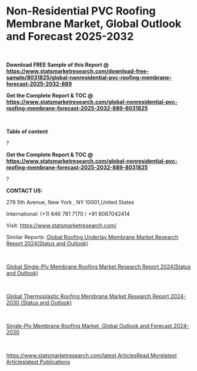 <h1>Non-Residential PVC Roofing Membrane Market, Global Outlook and Forecast 2025-2032</h1><br/><p><strong>Download FREE Sample of this Report @ <a href="https://www.statsmarketresearch.com/download-free-sample/8031825/global-nonresidential-pvc-roofing-membrane-forecast-2025-2032-889">https://www.statsmarketresearch.com/download-free-sample/8031825/global-nonresidential-pvc-roofing-membrane-forecast-2025-2032-889</a></strong></p>
 
 
 
 <div><b>Get the Complete Report & TOC @ <a href="https://www.statsmarketresearch.com/global-nonresidential-pvc-roofing-membrane-forecast-2025-2032-889-8031825">https://www.statsmarketresearch.com/global-nonresidential-pvc-roofing-membrane-forecast-2025-2032-889-8031825</a></b></div>
 
 
 
 <p><br />
 
 <b>Table of content</b></p>
 
 
 
 <p>? </p>
 
 
 
 <div><b>Get the Complete Report & TOC @ <a href="https://www.statsmarketresearch.com/global-nonresidential-pvc-roofing-membrane-forecast-2025-2032-889-8031825">https://www.statsmarketresearch.com/global-nonresidential-pvc-roofing-membrane-forecast-2025-2032-889-8031825</a></b></div>
 
 
 
 <p>? </p>
 
 
 
 <p><b>CONTACT US:</b><br />
 
 276 5th Avenue, New York , NY 10001,United States<br />
 
 International: (+1) 646 781 7170 / +91 8087042414<br />
 
 Visit: <a href="https://www.statsmarketresearch.com/">https://www.statsmarketresearch.com/</a><br />
 
 Similar Reports: <a href="https://www.statsmarketresearch.com/global-nonresidential-pvc-roofing-membrane-forecast-2025-2032-889-8031825">Global Roofing Underlay Membrane Market Research Report 2024(Status and Outlook)</a><br />
 
 <br />
 
 <a href="https://www.statsmarketresearch.com/global-nonresidential-pvc-roofing-membrane-forecast-2025-2032-889-8031825">Global Single-Ply Membrane Roofing Market Research Report 2024(Status and Outlook)</a><br />
 
 <br />
 
 <a href="https://www.statsmarketresearch.com/global-nonresidential-pvc-roofing-membrane-forecast-2025-2032-889-8031825">Global Thermoplastic Roofing Membrane Market Research Report 2024-2030 (Status and Outlook)</a><br />
 
 <br />
 
 <a href="https://www.statsmarketresearch.com/global-nonresidential-pvc-roofing-membrane-forecast-2025-2032-889-8031825">Single-Ply Membrane Roofing Market, Global Outlook and Forecast 2024-2030</a><br />
 
 <br />
 
 <a href="https://gyeongbokgung.com">https://www.statsmarketresearch.com/</a><a href="https://hallyeomaritime.com">latest Articles</a><a href="https://jingwansa.com">Read More</a><a href="https://nguoiviet.jp/">latest Articles</a><a href="https://www.intelmarketresearch.com/">latest Publications</a></p>